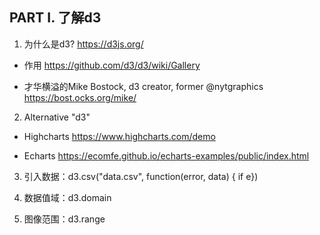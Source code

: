 ## PART I. 了解d3
1. 为什么是d3? https://d3js.org/

* 作用 https://github.com/d3/d3/wiki/Gallery

* 才华横溢的Mike Bostock, d3 creator, former @nytgraphics https://bost.ocks.org/mike/

2. Alternative "d3"

* Highcharts https://www.highcharts.com/demo

* Echarts https://ecomfe.github.io/echarts-examples/public/index.html

3. 引入数据：d3.csv("data.csv", function(error, data) { if e})

4. 数据值域：d3.domain

5. 图像范围：d3.range
